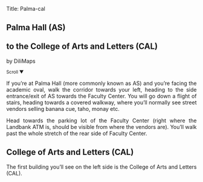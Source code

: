 Title: Palma-cal

<section id='cover' class='cover active'>
<h1> Palma Hall (AS) <br><br>to the College of Arts and Letters (CAL)</h1>
<p align='justify'>by DiliMaps </p>
<small class='scroll'>Scroll ▼</small>
</section>

<section id='as'>
<p align='justify'>If you’re at Palma Hall (more commonly known as AS) and you’re facing the academic oval, walk the corridor towards your left, heading to the side entrance/exit of AS towards the Faculty Center. You will go down a flight of stairs, heading towards a covered walkway, where you’ll normally see street vendors selling banana cue, taho, monay etc.  
</p>
</section>

<section id='fc'>
<p align='justify'>Head towards the parking lot of the Faculty Center (right where the Landbank ATM is, should be visible from where the vendors are). You’ll walk past the whole stretch of the rear side of Faculty Center. 
</p>
</section>

<section id='cal'>
<h1> College of Arts and Letters (CAL) </h1>
<p align='justify'>The first building you’ll see on the left side is the College of Arts and Letters (CAL).
</p>
</section>